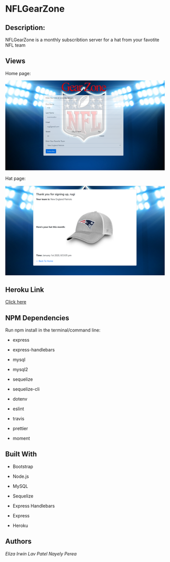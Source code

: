 # NFLGearZone

## Description: 
NFLGearZone is a monthly subscribtion server for a hat from your favotite NFL team

## Views

Home page:

![alt text](/images/homepage.png)

Hat page:

![alt text](/images/hatpage.png)

## Heroku Link
[Click here](https://nflgearzone.herokuapp.com)

## NPM Dependencies

Run npm install in the terminal/command line:

* express

* express-handlebars

* mysql

* mysql2

* sequelize

* sequelize-cli

* dotenv

* eslint

* travis

* prettier

* moment 

## Built With

* Bootstrap

* Node.js

* MySQL

* Sequelize

* Express Handlebars

* Express

* Heroku


## Authors
*Eliza Irwin*
*Lav Patel*
*Nayely Perea*
